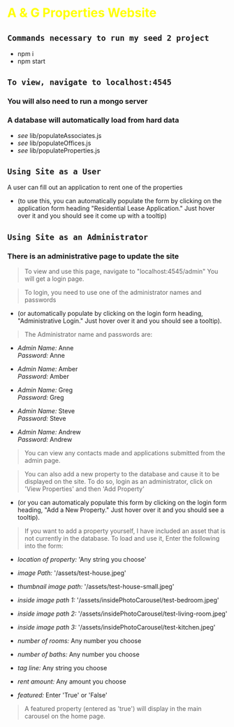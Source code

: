 <h1 style="color: yellow;">A & G Properties Website</h1>

## `Commands necessary to run my seed 2 project` ##
* npm i
* npm start

## `To view, navigate to localhost:4545` ##

### You will also need to run a mongo server

### A database will automatically load from hard data ###
* _see_ lib/populateAssociates.js
* _see_ lib/populateOffices.js
* _see_ lib/populateProperties.js

## `Using Site as a User`

A user can fill out an application to rent one of the properties<br>
    
* (to use this, you can automatically populate the form by clicking on the application form heading "Residential Lease Application." Just hover over it and you should see it come up with a tooltip)


## `Using Site as an Administrator`

### There is an administrative page to update the site
> To view and use this page, navigate to "localhost:4545/admin"
    You will get a login page.<br> 
    
> To login, you need to use one of the administrator names and passwords<br>
    
* (or automatically populate by clicking on the login form heading, "Administrative Login." Just hover over it and you should see a tooltip).

> The Administrator name and passwords are:

*  _Admin Name:_ Anne<br>  _Password:_ Anne 

*  _Admin Name:_ Amber<br>  _Password:_ Amber

*  _Admin Name:_ Greg<br>  _Password:_ Greg

*  _Admin Name:_ Steve<br>  _Password:_ Steve

*  _Admin Name:_ Andrew<br>  _Password:_ Andrew

> You can view any contacts made and applications submitted from the admin page. 

> You can also add a new property to the database and cause it to be displayed on the site. To do so, login as an administrator, click on 'View Properties' and then 'Add Property'<br>
    
* (or you can automaticaly populate this form by clicking on the login form heading, "Add a New Property." Just hover over it and you should see a tooltip).

> If you want to add a property yourself, I have included an asset that is not currently in the database. To load and use it, Enter the following into the form:

* _location of property:_ 'Any string you choose'

* _image Path:_ '/assets/test-house.jpeg'

* _thumbnail image path:_ '/assets/test-house-small.jpeg'
* _inside image path 1:_ '/assets/insidePhotoCarousel/test-bedroom.jpeg'
* _inside image path 2:_ '/assets/insidePhotoCarousel/test-living-room.jpeg'
* _inside image path 3:_ '/assets/insidePhotoCarousel/test-kitchen.jpeg'

* _number of rooms:_ Any number you choose

* _number of baths:_ Any number you choose

* _tag line:_ Any string you choose

* _rent amount:_ Any amount you choose

* _featured:_ Enter 'True' or 'False'


> A featured property (entered as 'true') will display in the main carousel on the home page.







